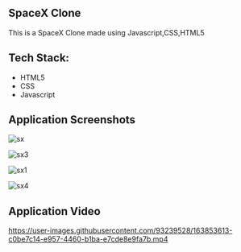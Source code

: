## SpaceX Clone 

This is a SpaceX Clone made using Javascript,CSS,HTML5


<h2>Tech Stack:</h2>
<ul>

<li>HTML5</li>
<li>CSS</li>
<li>Javascript</li>

</ul>

## Application Screenshots

![sx](https://user-images.githubusercontent.com/93239528/163854110-39b8963f-a60f-4019-8df6-68efb2767bba.png)

![sx3](https://user-images.githubusercontent.com/93239528/163854130-130a7fb0-cbfc-49ae-922a-516fffb33d78.png)

![sx1](https://user-images.githubusercontent.com/93239528/163854142-7bd192dc-26f9-4d1c-9efa-8ce83bc01950.png)

![sx4](https://user-images.githubusercontent.com/93239528/163854152-604b3f5a-80e3-4f3f-b8b6-fd851f23dac4.png)


## Application Video
https://user-images.githubusercontent.com/93239528/163853613-c0be7c14-e957-4460-b1ba-e7cde8e9fa7b.mp4


